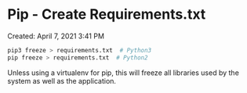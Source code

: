 # Pip - Create Requirements.txt

Created: April 7, 2021 3:41 PM

```python
pip3 freeze > requirements.txt  # Python3
pip freeze > requirements.txt  # Python2
```

Unless using a virtualenv for pip, this will freeze all libraries used by the system as well as the application. 